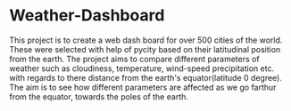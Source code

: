 # Weather-Dashboard
This project is to create a web dash board for over 500 cities of the world. These were selected with help of pycity based on their latitudinal position from the earth. 
The project aims to compare different parameters of weather such as cloudiness, temperature, wind-speed precipitation etc. with regards to there distance from the earth's equator(latitude 0 degree). 
The aim is to see how different parameters are affected as we go farthur from the equator, towards the poles of the earth. 
